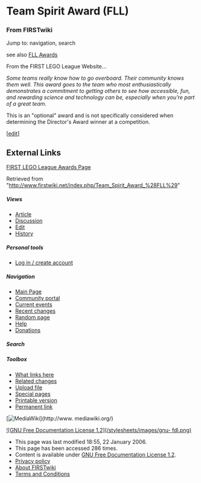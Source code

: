 # Team Spirit Award (FLL)

### From FIRSTwiki

Jump to: navigation, search

see also [FLL Awards](/index.php/FLL_Awards "FLL Awards" )

From the FIRST LEGO League Website...

_Some teams really know how to go overboard. Their community knows them well.
This award goes to the team who most enthusiastically demonstrates a
commitment to getting others to see how accessible, fun, and rewarding science
and technology can be, especially when you’re part of a great team._

This is an "optional" award and is not specifically considered when
determining the Director's Award winner at a competition.

[[edit](/index.php?title=Team_Spirit_Award_%28FLL%29&action=edit&section=1
"Edit section: External Links" )]

##  External Links

[FIRST LEGO League Awards
Page](http://www.firstlegoleague.org/default.aspx?pid=15930|
"http://www.firstlegoleague.org/default.aspx?pid=15930|" )

Retrieved from
"<http://www.firstwiki.net/index.php/Team_Spirit_Award_%28FLL%29>"

##### Views

  * [Article](/index.php/Team_Spirit_Award_%28FLL%29)
  * [Discussion](/index.php?title=Talk:Team_Spirit_Award_%28FLL%29&action=edit)
  * [Edit](/index.php?title=Team_Spirit_Award_%28FLL%29&action=edit)
  * [History](/index.php?title=Team_Spirit_Award_%28FLL%29&action=history)

##### Personal tools

  * [Log in / create account](/index.php?title=Special:Userlogin&returnto=Team_Spirit_Award_\(FLL\))

[](/index.php/Main_Page "Main Page" )

##### Navigation

  * [Main Page](/index.php/Main_Page)
  * [Community portal](/index.php/FIRSTwiki:Community_portal)
  * [Current events](/index.php/Current_events)
  * [Recent changes](/index.php/Special:Recentchanges)
  * [Random page](/index.php/Special:Random)
  * [Help](/index.php/Help:Contents)
  * [Donations](/index.php/FIRSTwiki:Site_support)

##### Search



##### Toolbox

  * [What links here](/index.php/Special:Whatlinkshere/Team_Spirit_Award_%28FLL%29)
  * [Related changes](/index.php/Special:Recentchangeslinked/Team_Spirit_Award_%28FLL%29)
  * [Upload file](/index.php/Special:Upload)
  * [Special pages](/index.php/Special:Specialpages)
  * [Printable version](/index.php?title=Team_Spirit_Award_%28FLL%29&printable=yes)
  * [Permanent link](/index.php?title=Team_Spirit_Award_%28FLL%29&oldid=42817)

[![MediaWiki](/skins/common/images/poweredby_mediawiki_88x31.png)](http://www.
mediawiki.org/)

[![GNU Free Documentation License 1.2](/stylesheets/images/gnu-
fdl.png)](http://www.gnu.org/copyleft/fdl.html)

  * This page was last modified 18:55, 22 January 2006.
  * This page has been accessed 286 times.
  * Content is available under [GNU Free Documentation License 1.2](http://www.gnu.org/copyleft/fdl.html "http://www.gnu.org/copyleft/fdl.html" ).
  * [Privacy policy](/index.php/FIRSTwiki:Privacy_policy "FIRSTwiki:Privacy policy" )
  * [About FIRSTwiki](/index.php/FIRSTwiki:About "FIRSTwiki:About" )
  * [Terms and Conditions](/index.php/FIRSTwiki:Terms_and_conditions "FIRSTwiki:Terms and conditions" )

